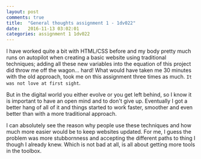 ```yaml
---
layout: post
comments: true
title:  "General thoughts assignment 1 - 1dv022"
date:   2016-11-13 03:02:01
categories: assignment 1 1dv022
---
```


I have worked quite a bit with HTML/CSS before and my body pretty much runs on autopilot when creating a basic
website using traditional techniques; adding all these new variables into the equation of this project
did throw me off the wagon... hard! What would have taken me 30 minutes with the old approach, took me on this assignment
three times as much. `It was not love at first sight`.

But in the digital world you either evolve or you get left behind, so I know it is important to have an open mind and to don't give up.
Eventually I got a better hang of all of it and things started to work faster, smoother and even better than with a more traditional approach.

I can absolutely see the reason why people use these techniques and how much more easier would be to keep websites updated.
For me, I guess the problem was more stubbornness and accepting the different paths to thing I though I already knew.
Which is not bad at all, is all about getting more tools in the toolbox.
